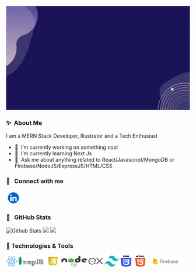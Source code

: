 <img src="https://github.com/EjuMir/EjuMir/blob/main/Hello%20There%20!%20Welcome%20to%20my%20Geek%20World!.gif" alt="intro">

### ✨&nbsp; About Me
I am a MERN Stack Developer, Illustrator and a Tech Enthusiast 
- 🔭 &nbsp;I’m currently working on something cool
- 🌱 &nbsp;I’m currently learning Next Js
- 💬 &nbsp;Ask me about anything related to React/Javascript/MongoDB or Firebase/NodeJS/ExpressJS/HTML/CSS

### 🔗 &nbsp; Connect with me
<a href="https://linkedin.com/in/mir-eju" target="blank"><img align="center" src="https://raw.githubusercontent.com/EjuMir/EjuMir/main/linkedin-logo-linkedin-logo-transparent-linkedin-icon-transparent-free-free-png.webp" alt="gautamkrishnar" height="40" width="40" /></a>

### 📕 &nbsp; GitHub Stats 
![Github Stats](https://github-readme-stats.vercel.app/api?username=EjuMir&bg_color=30,000435,000000&title_color=fff&text_color=fff)
![](https://raw.githubusercontent.com/EjuMir/github-stats-transparent/output/generated/overview.svg)
![](https://raw.githubusercontent.com/EjuMir/github-stats-transparent/output/generated/languages.svg)

### 🔧 Technologies & Tools
<p align='left'>
  <img style="margin-right: 4;" src="https://raw.githubusercontent.com/EjuMir/EjuMir/main/Icons/react_logo-512.webp" alt="React" width="30" height="30">
  <img style="margin-right: 4;" src="https://github.com/EjuMir/EjuMir/blob/main/Icons/MongoDB_Logo.svg.png" alt="MongoDB" width="70" height="30">
  <img style="margin-right: 4;" src="https://raw.githubusercontent.com/EjuMir/EjuMir/main/Icons/javascript-logo-javascript-icon-transparent-free-png.webp" alt="JavaScript" width="40" height="30">
  <img style="margin-right: 4;" src="https://github.com/EjuMir/EjuMir/blob/main/Icons/1280px-Node.js_logo.svg.png" alt="Node Js" width="70" height="30">
  <img style="margin-right: 4;" src="https://raw.githubusercontent.com/EjuMir/EjuMir/main/Icons/expressjs_logo_icon_169185.webp" alt="ExpressJs" width="40" height="30">
  <img style="margin-right: 4;" src="https://github.com/EjuMir/EjuMir/blob/main/Icons/tailwind-css-logo-5AD4175897-seeklogo.com.png" alt="Tailwind CSS" width="40" height="30">
  <img style="margin-right: 4;" src="https://github.com/EjuMir/EjuMir/blob/main/Icons/css-logo.png" alt="CSS" width="30" height="30">
  <img style="margin-right: 4;" src="https://github.com/EjuMir/EjuMir/blob/main/Icons/HTML5_logo_and_wordmark.svg.png" alt="CSS" width="40" height="30">
  <img style="margin-right: 4;" src="https://github.com/EjuMir/EjuMir/blob/main/Icons/Firebase_Logo.png" alt="Firebase" width="90" height="30">
</p>

